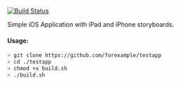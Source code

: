 [![Build Status](https://travis-ci.org/forexample/testapp.svg?branch=master)](https://travis-ci.org/forexample/testapp)

Simple iOS Application with iPad and iPhone storyboards.

#### Usage:

```bash
> git clone https://github.com/forexample/testapp
> cd ./testapp
> chmod +x build.sh
> ./build.sh
```
